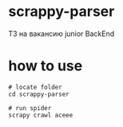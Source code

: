 # scrappy-parser
 ТЗ на вакансию junior BackEnd

# how to use
```
# locate folder
cd scrappy-parser

# run spider
scrapy crawl aceee
```
